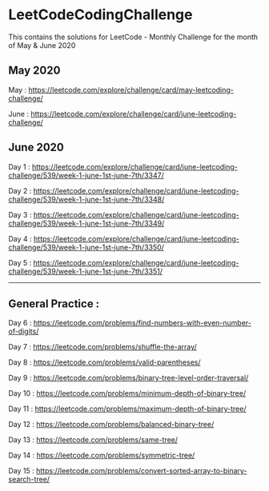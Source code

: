 # LeetCodeCodingChallenge

This contains the solutions for LeetCode - Monthly Challenge for the month of May & June 2020

May 2020
--------

May : https://leetcode.com/explore/challenge/card/may-leetcoding-challenge/

June : https://leetcode.com/explore/challenge/card/june-leetcoding-challenge/

June 2020 
---------

Day 1 : https://leetcode.com/explore/challenge/card/june-leetcoding-challenge/539/week-1-june-1st-june-7th/3347/

Day 2 : https://leetcode.com/explore/challenge/card/june-leetcoding-challenge/539/week-1-june-1st-june-7th/3348/

Day 3 : https://leetcode.com/explore/challenge/card/june-leetcoding-challenge/539/week-1-june-1st-june-7th/3349/

Day 4 : https://leetcode.com/explore/challenge/card/june-leetcoding-challenge/539/week-1-june-1st-june-7th/3350/

Day 5 : https://leetcode.com/explore/challenge/card/june-leetcoding-challenge/539/week-1-june-1st-june-7th/3351/

----------------------------------------------------------------------------------------------------------------------------------------
General Practice :
------------------

Day 6 : https://leetcode.com/problems/find-numbers-with-even-number-of-digits/

Day 7 : https://leetcode.com/problems/shuffle-the-array/

Day 8 : https://leetcode.com/problems/valid-parentheses/

Day 9 : https://leetcode.com/problems/binary-tree-level-order-traversal/

Day 10 : https://leetcode.com/problems/minimum-depth-of-binary-tree/

Day 11 : https://leetcode.com/problems/maximum-depth-of-binary-tree/

Day 12 : https://leetcode.com/problems/balanced-binary-tree/ 

Day 13 : https://leetcode.com/problems/same-tree/

Day 14 : https://leetcode.com/problems/symmetric-tree/

Day 15 : https://leetcode.com/problems/convert-sorted-array-to-binary-search-tree/
